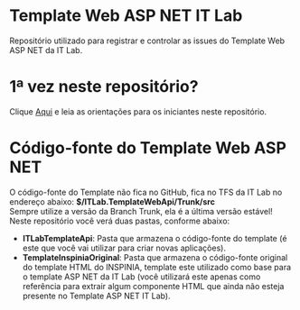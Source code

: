 # Template Web ASP NET IT Lab
Repositório utilizado para registrar e controlar as issues do Template Web ASP NET da IT Lab.

# 1ª vez neste repositório?
Clique [Aqui](Welcome.md) e leia as orientações para os iniciantes neste repositório.

# Código-fonte do Template Web ASP NET
O código-fonte do Template não fica no GitHub, fica no TFS da IT Lab no endereço abaixo:
    __$/ITLab.TemplateWebApi/Trunk/src__<br>
Sempre utilize a versão da Branch Trunk, ela é a última versão estável!<br>
Neste repositório você verá duas pastas, conforme abaixo:
* **ITLabTemplateApi**: Pasta que armazena o código-fonte do template (é este que você vai utilizar para criar novas aplicações).
* **TemplateInspiniaOriginal**: Pasta que armazena o código-fonte original do template HTML do INSPINIA, template este utilizado como base para o template ASP NET da IT Lab (você utilizará este apenas como referência para extrair algum componente HTML que ainda não esteja presente no Template ASP NET IT Lab).
